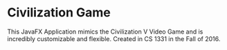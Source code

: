 # Civilization Game
This JavaFX Application mimics the Civilization V Video Game and is incredibly customizable and flexible. Created in CS 1331 in the Fall of 2016.
